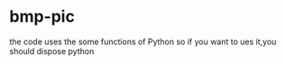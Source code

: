 # bmp-pic
the code uses the some functions of Python
so if you want to ues it,you should dispose python
